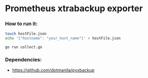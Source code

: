 # Prometheus xtrabackup exporter

### How to run it:
```bash
touch hostFile.json
echo '{"hostname": "your_host_name"}' > hostFile.json

go run collect.go
```

### Dependencies:
- https://github.com/dotmanila/pyxbackup
